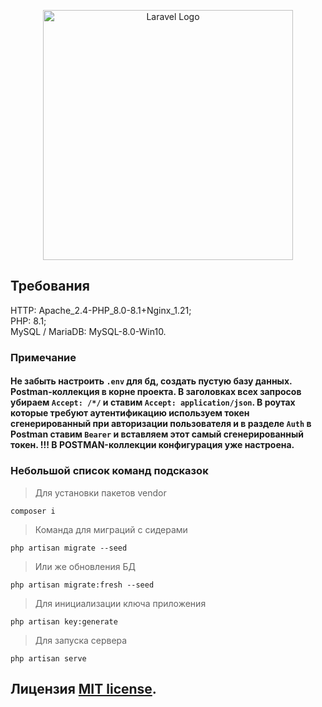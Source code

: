 <p align="center"><a href="https://laravel.com" target="_blank"><img src="https://raw.githubusercontent.com/laravel/art/master/logo-lockup/5%20SVG/2%20CMYK/1%20Full%20Color/laravel-logolockup-cmyk-red.svg" width="400" alt="Laravel Logo"></a></p>

## Требования

HTTP: Apache_2.4-PHP_8.0-8.1+Nginx_1.21; <br>
PHP: 8.1; <br>
MySQL / MariaDB: MySQL-8.0-Win10.

### Примечание <br>
#### Не забыть настроить `.env` для бд, создать пустую базу данных. Postman-коллекция в корне проекта. В заголовках всех запросов убираем `Accept: /*/` и ставим `Accept: application/json`. В роутах которые требуют аутентификацию используем токен сгенерированный при авторизации пользователя и в разделе `Auth` в Postman ставим `Bearer` и вставляем этот самый сгенерированный токен. !!! В POSTMAN-коллекции конфигурация уже настроена.

### Небольшой список команд подсказок

> Для установки пакетов vendor
````
composer i
````
> Команда для миграций с сидерами
````
php artisan migrate --seed
````
> Или же обновления БД
````
php artisan migrate:fresh --seed
````
> Для инициализации ключа приложения
````
php artisan key:generate
````
> Для запуска сервера
````
php artisan serve
````

## Лицензия [MIT license](https://opensource.org/licenses/MIT).
